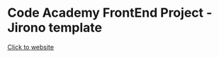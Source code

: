 # Code Academy FrontEnd Project - Jirono template
[Click to website](https://parvizasad.github.io/Jirono-template/)
